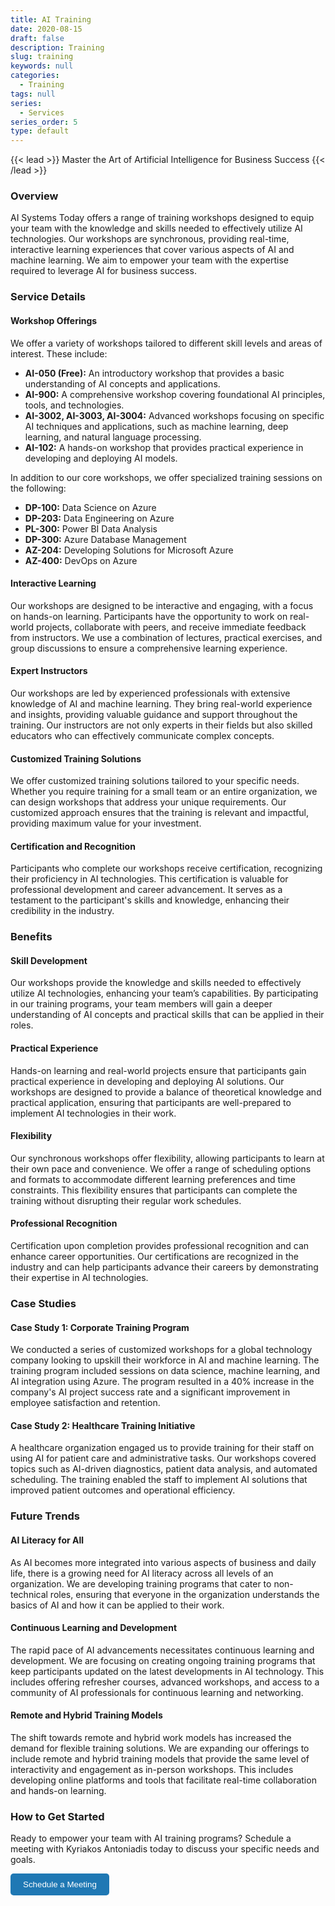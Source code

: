 ```yaml
---
title: AI Training
date: 2020-08-15
draft: false
description: Training
slug: training
keywords: null
categories:
  - Training
tags: null
series:
  - Services
series_order: 5
type: default
---
```

<!-- ### Master the Art of Artificial Intelligence for Business Success -->

{{< lead >}}
Master the Art of Artificial Intelligence for Business Success
{{< /lead >}}

### Overview

AI Systems Today offers a range of training workshops designed to equip your team with the knowledge and skills needed to effectively utilize AI technologies. Our workshops are synchronous, providing real-time, interactive learning experiences that cover various aspects of AI and machine learning. We aim to empower your team with the expertise required to leverage AI for business success.

### Service Details

#### Workshop Offerings

We offer a variety of workshops tailored to different skill levels and areas of interest. These include:

* **AI-050 (Free):** An introductory workshop that provides a basic understanding of AI concepts and applications.
* **AI-900:** A comprehensive workshop covering foundational AI principles, tools, and technologies.
* **AI-3002, AI-3003, AI-3004:** Advanced workshops focusing on specific AI techniques and applications, such as machine learning, deep learning, and natural language processing.
* **AI-102:** A hands-on workshop that provides practical experience in developing and deploying AI models.

In addition to our core workshops, we offer specialized training sessions on the following:

* **DP-100:** Data Science on Azure
* **DP-203:** Data Engineering on Azure
* **PL-300:** Power BI Data Analysis
* **DP-300:** Azure Database Management
* **AZ-204:** Developing Solutions for Microsoft Azure
* **AZ-400:** DevOps on Azure

#### Interactive Learning

Our workshops are designed to be interactive and engaging, with a focus on hands-on learning. Participants have the opportunity to work on real-world projects, collaborate with peers, and receive immediate feedback from instructors. We use a combination of lectures, practical exercises, and group discussions to ensure a comprehensive learning experience.

#### Expert Instructors

Our workshops are led by experienced professionals with extensive knowledge of AI and machine learning. They bring real-world experience and insights, providing valuable guidance and support throughout the training. Our instructors are not only experts in their fields but also skilled educators who can effectively communicate complex concepts.

#### Customized Training Solutions

We offer customized training solutions tailored to your specific needs. Whether you require training for a small team or an entire organization, we can design workshops that address your unique requirements. Our customized approach ensures that the training is relevant and impactful, providing maximum value for your investment.

#### Certification and Recognition

Participants who complete our workshops receive certification, recognizing their proficiency in AI technologies. This certification is valuable for professional development and career advancement. It serves as a testament to the participant's skills and knowledge, enhancing their credibility in the industry.

### Benefits

#### Skill Development

Our workshops provide the knowledge and skills needed to effectively utilize AI technologies, enhancing your team’s capabilities. By participating in our training programs, your team members will gain a deeper understanding of AI concepts and practical skills that can be applied in their roles.

#### Practical Experience

Hands-on learning and real-world projects ensure that participants gain practical experience in developing and deploying AI solutions. Our workshops are designed to provide a balance of theoretical knowledge and practical application, ensuring that participants are well-prepared to implement AI technologies in their work.

#### Flexibility

Our synchronous workshops offer flexibility, allowing participants to learn at their own pace and convenience. We offer a range of scheduling options and formats to accommodate different learning preferences and time constraints. This flexibility ensures that participants can complete the training without disrupting their regular work schedules.

#### Professional Recognition

Certification upon completion provides professional recognition and can enhance career opportunities. Our certifications are recognized in the industry and can help participants advance their careers by demonstrating their expertise in AI technologies.

### Case Studies

#### Case Study 1: Corporate Training Program

We conducted a series of customized workshops for a global technology company looking to upskill their workforce in AI and machine learning. The training program included sessions on data science, machine learning, and AI integration using Azure. The program resulted in a 40% increase in the company's AI project success rate and a significant improvement in employee satisfaction and retention.

#### Case Study 2: Healthcare Training Initiative

A healthcare organization engaged us to provide training for their staff on using AI for patient care and administrative tasks. Our workshops covered topics such as AI-driven diagnostics, patient data analysis, and automated scheduling. The training enabled the staff to implement AI solutions that improved patient outcomes and operational efficiency.

### Future Trends

#### AI Literacy for All

As AI becomes more integrated into various aspects of business and daily life, there is a growing need for AI literacy across all levels of an organization. We are developing training programs that cater to non-technical roles, ensuring that everyone in the organization understands the basics of AI and how it can be applied to their work.

#### Continuous Learning and Development

The rapid pace of AI advancements necessitates continuous learning and development. We are focusing on creating ongoing training programs that keep participants updated on the latest developments in AI technology. This includes offering refresher courses, advanced workshops, and access to a community of AI professionals for continuous learning and networking.

#### Remote and Hybrid Training Models

The shift towards remote and hybrid work models has increased the demand for flexible training solutions. We are expanding our offerings to include remote and hybrid training models that provide the same level of interactivity and engagement as in-person workshops. This includes developing online platforms and tools that facilitate real-time collaboration and hands-on learning.

### How to Get Started

Ready to empower your team with AI training programs? Schedule a meeting with Kyriakos Antoniadis today to discuss your specific needs and goals.

<a href="https://calendly.com/contact-ai-systems-today/30min" target="_blank" style="text-decoration:none;">
   <button style="padding:10px 20px; background-color:#1f78b4; color:white; border:none; border-radius:5px; cursor:pointer;">Schedule a Meeting</button>
</a>
